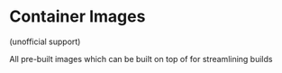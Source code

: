 # Container Images

(unofficial support)

All pre-built images which can be built on top of for streamlining builds
